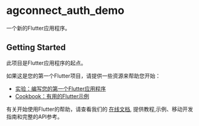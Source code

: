 # agconnect_auth_demo

一个新的Flutter应用程序。

## Getting Started

此项目是Flutter应用程序的起点。

如果这是您的第一个Flutter项目，请提供一些资源来帮助您开始：

- [实验：编写您的第一个Flutter应用程序](https://flutter.dev/docs/get-started/codelab)
- [Cookbook：有用的Flutter示例](https://flutter.dev/docs/cookbook)

有关开始使用Flutter的帮助，请查看我们的
[在线文档](https://flutter.dev/docs), 提供教程,示例、移动开发指南和完整的API参考。
